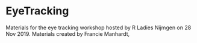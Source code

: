 # EyeTracking
Materials for the eye tracking workshop hosted by R Ladies Nijmgen on 28 Nov 2019. Materials created by Francie Manhardt,
